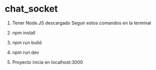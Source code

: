 

# chat_socket

1. Tener Node.JS descargado
   Seguir estos comandos en la terminal
2. npm install
3. npm run build
4. npm run dev

5. Proyecto inicia en localhost:3000
